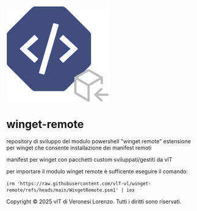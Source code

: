 ![alt](winget-remote.png)
# winget-remote

repository di sviluppo del modulo powershell "winget remote" estensione per winget
che consente installazione dei manifest remoti

manifest per winget con pacchetti custom sviluppati/gestiti da vlT

per importare il modulo winget remote è sufficente eseguire il comando:

```irm 'https://raw.githubusercontent.com/vlT-vl/winget-remote/refs/heads/main/WingetRemote.psm1' | iex```

Copyright © 2025 vlT di Veronesi Lorenzo. Tutti i diritti sono riservati.
